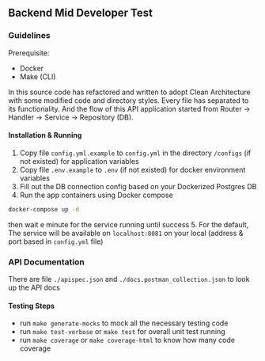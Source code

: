 ## Backend Mid Developer Test

### Guidelines

Prerequisite:
- Docker
- Make (CLI)

In this source code has refactored and written to adopt Clean Architecture with some modified code and directory styles.
Every file has separated to its functionality. And the flow of this API application started from Router -> Handler -> Service -> Repository (DB).


#### Installation & Running
1. Copy file `config.yml.example` to `config.yml` in the directory `/configs` (if not existed) for application variables
2. Copy file `.env.example` to `.env` (if not existed) for docker environment variables
3. Fill out the DB connection config based on your Dockerized Postgres DB 
4. Run the app containers using Docker compose
```cmd
docker-compose up -d
```
then wait e minute for the service running until success
5. For the default, The service will be available on `localhost:8081` on your local (address & port based in `config.yml` file)


### API Documentation
There are file `./apispec.json` and `./docs.postman_collection.json` to look up the API docs

#### Testing Steps
- run `make generate-mocks` to mock all the necessary testing code
- run `make test-verbose` or `make test` for overall unit test running
- run `make coverage` or `make coverage-html` to know how many code coverage